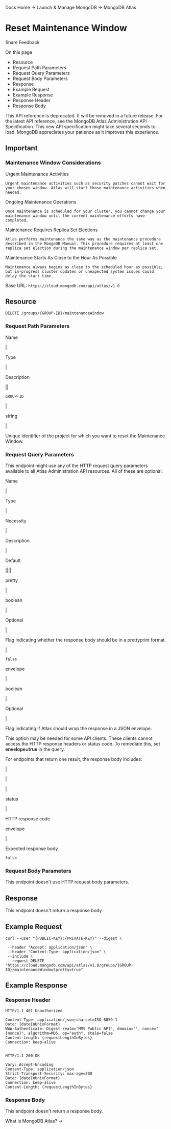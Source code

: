 Docs Home → Launch & Manage MongoDB → MongoDB Atlas

# Reset Maintenance Window

Share Feedback

On this page

  * Resource
  * Request Path Parameters
  * Request Query Parameters
  * Request Body Parameters
  * Response
  * Example Request
  * Example Response
  * Response Header
  * Response Body

This API reference is deprecated. It will be removed in a future release. For
the latest API reference, see the MongoDB Atlas Administration API
Specification. This new API specification might take several seconds to load.
MongoDB appreciates your patience as it improves this experience.

## Important

### Maintenance Window Considerations

Urgent Maintenance Activities

    Urgent maintenance activities such as security patches cannot wait for your chosen window. Atlas will start those maintenance activities when needed.
Ongoing Maintenance Operations

    Once maintenance is scheduled for your cluster, you cannot change your maintenance window until the current maintenance efforts have completed.
Maintenance Requires Replica Set Elections

    Atlas performs maintenance the same way as the maintenance procedure described in the MongoDB Manual. This procedure requires at least one replica set election during the maintenance window per replica set.
Maintenance Starts As Close to the Hour As Possible

    Maintenance always begins as close to the scheduled hour as possible, but in-progress cluster updates or unexpected system issues could delay the start time.

Base URL: `https://cloud.mongodb.com/api/atlas/v1.0`

## Resource

    
    
    DELETE /groups/{GROUP-ID}/maintenanceWindow  
      
  
### Request Path Parameters

Name

|

Type

|

Description  
  
||  
  
`GROUP-ID`

|

string

|

Unique identifier of the project for which you want to reset the Maintenance
Window.  
  
### Request Query Parameters

This endpoint might use any of the HTTP request query parameters available to
all Atlas Administration API resources. All of these are optional.

Name

|

Type

|

Necessity

|

Description

|

Default  
  
||||  
  
pretty

|

boolean

|

Optional

|

Flag indicating whether the response body should be in a prettyprint format.

|

`false`  
  
envelope

|

boolean

|

Optional

|

Flag indicating if Atlas should wrap the response in a JSON envelope.

This option may be needed for some API clients. These clients cannot access
the HTTP response headers or status code. To remediate this, set
**envelope=true** in the query.

For endpoints that return one result, the response body includes:

|

|  
  
|  
  
status

|

HTTP response code  
  
envelope

|

Expected response body  
  
`false`  
  
### Request Body Parameters

This endpoint doesn't use HTTP request body parameters.

## Response

This endpoint doesn't return a response body.

## Example Request

    
    
    curl --user "{PUBLIC-KEY}:{PRIVATE-KEY}" --digest \  
      
     --header "Accept: application/json" \  
     --header "Content-Type: application/json" \  
     --include \  
     --request DELETE "https://cloud.mongodb.com/api/atlas/v1.0/groups/{GROUP-ID}/maintenanceWindow?pretty=true"  
  
## Example Response

### Response Header

    
    
    HTTP/1.1 401 Unauthorized  
      
    Content-Type: application/json;charset=ISO-8859-1  
    Date: {dateInUnixFormat}  
    WWW-Authenticate: Digest realm="MMS Public API", domain="", nonce="{nonce}", algorithm=MD5, op="auth", stale=false  
    Content-Length: {requestLengthInBytes}  
    Connection: keep-alive  
      
    
    HTTP/1.1 200 OK  
      
    Vary: Accept-Encoding  
    Content-Type: application/json  
    Strict-Transport-Security: max-age=300  
    Date: {dateInUnixFormat}  
    Connection: keep-alive  
    Content-Length: {requestLengthInBytes}  
  
### Response Body

This endpoint doesn't return a response body.

What is MongoDB Atlas? →

